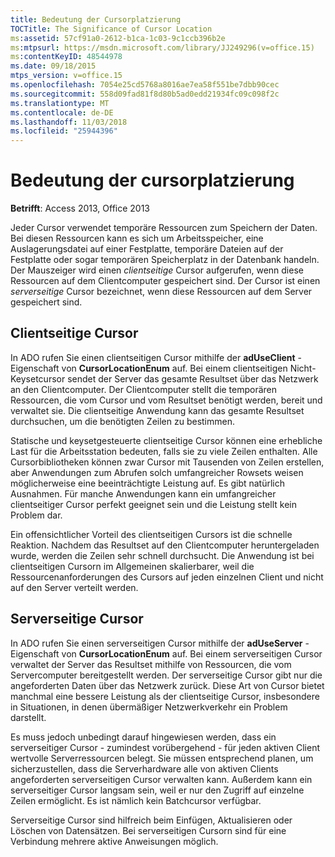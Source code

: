 ```yaml
---
title: Bedeutung der Cursorplatzierung
TOCTitle: The Significance of Cursor Location
ms:assetid: 57cf91a0-2612-b1ca-1c03-9c1ccb396b2e
ms:mtpsurl: https://msdn.microsoft.com/library/JJ249296(v=office.15)
ms:contentKeyID: 48544978
ms.date: 09/18/2015
mtps_version: v=office.15
ms.openlocfilehash: 7054e25cd5768a8016ae7ea58f551be7dbb90cec
ms.sourcegitcommit: 558d09fad81f8d80b5ad0edd21934fc09c098f2c
ms.translationtype: MT
ms.contentlocale: de-DE
ms.lasthandoff: 11/03/2018
ms.locfileid: "25944396"
---
```

# <a name="significance-of-cursor-location"></a>Bedeutung der cursorplatzierung

**Betrifft**: Access 2013, Office 2013

Jeder Cursor verwendet temporäre Ressourcen zum Speichern der Daten. Bei diesen Ressourcen kann es sich um Arbeitsspeicher, eine Auslagerungsdatei auf einer Festplatte, temporäre Dateien auf der Festplatte oder sogar temporären Speicherplatz in der Datenbank handeln. Der Mauszeiger wird einen *clientseitige* Cursor aufgerufen, wenn diese Ressourcen auf dem Clientcomputer gespeichert sind. Der Cursor ist einen *serverseitige* Cursor bezeichnet, wenn diese Ressourcen auf dem Server gespeichert sind.

## <a name="client-side-cursors"></a>Clientseitige Cursor

In ADO rufen Sie einen clientseitigen Cursor mithilfe der **adUseClient** -Eigenschaft von **CursorLocationEnum** auf. Bei einem clientseitigen Nicht-Keysetcursor sendet der Server das gesamte Resultset über das Netzwerk an den Clientcomputer. Der Clientcomputer stellt die temporären Ressourcen, die vom Cursor und vom Resultset benötigt werden, bereit und verwaltet sie. Die clientseitige Anwendung kann das gesamte Resultset durchsuchen, um die benötigten Zeilen zu bestimmen.

Statische und keysetgesteuerte clientseitige Cursor können eine erhebliche Last für die Arbeitsstation bedeuten, falls sie zu viele Zeilen enthalten. Alle Cursorbibliotheken können zwar Cursor mit Tausenden von Zeilen erstellen, aber Anwendungen zum Abrufen solch umfangreicher Rowsets weisen möglicherweise eine beeinträchtigte Leistung auf. Es gibt natürlich Ausnahmen. Für manche Anwendungen kann ein umfangreicher clientseitiger Cursor perfekt geeignet sein und die Leistung stellt kein Problem dar.

Ein offensichtlicher Vorteil des clientseitigen Cursors ist die schnelle Reaktion. Nachdem das Resultset auf den Clientcomputer heruntergeladen wurde, werden die Zeilen sehr schnell durchsucht. Die Anwendung ist bei clientseitigen Cursorn im Allgemeinen skalierbarer, weil die Ressourcenanforderungen des Cursors auf jeden einzelnen Client und nicht auf den Server verteilt werden.

## <a name="server-side-cursors"></a>Serverseitige Cursor

In ADO rufen Sie einen serverseitigen Cursor mithilfe der **adUseServer** -Eigenschaft von **CursorLocationEnum** auf. Bei einem serverseitigen Cursor verwaltet der Server das Resultset mithilfe von Ressourcen, die vom Servercomputer bereitgestellt werden. Der serverseitige Cursor gibt nur die angeforderten Daten über das Netzwerk zurück. Diese Art von Cursor bietet manchmal eine bessere Leistung als der clientseitige Cursor, insbesondere in Situationen, in denen übermäßiger Netzwerkverkehr ein Problem darstellt.

Es muss jedoch unbedingt darauf hingewiesen werden, dass ein serverseitiger Cursor - zumindest vorübergehend - für jeden aktiven Client wertvolle Serverressourcen belegt. Sie müssen entsprechend planen, um sicherzustellen, dass die Serverhardware alle von aktiven Clients angeforderten serverseitigen Cursor verwalten kann. Außerdem kann ein serverseitiger Cursor langsam sein, weil er nur den Zugriff auf einzelne Zeilen ermöglicht. Es ist nämlich kein Batchcursor verfügbar.

Serverseitige Cursor sind hilfreich beim Einfügen, Aktualisieren oder Löschen von Datensätzen. Bei serverseitigen Cursorn sind für eine Verbindung mehrere aktive Anweisungen möglich.

